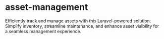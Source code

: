 # asset-management
Efficiently track and manage assets with this Laravel-powered solution. Simplify inventory, streamline maintenance, and enhance asset visibility for a seamless management experience.
